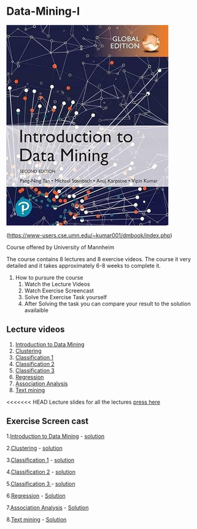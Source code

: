 # Data-Mining-I
![Alt text](71QaZ4XxSrL._SY522_-1.jpg)

(https://www-users.cse.umn.edu/~kumar001/dmbook/index.php)

Course offered by University of Mannheim 

The course contains 8 lectures and 8 exercise videos. The course it very detailed and it takes approximately 6-8 weeks to complete it. 

1. How to pursure the course
    1. Watch the Lecture Videos
    2. Watch Exercise Screencast 
    3. Solve the Exercise Task yourself 
    4. After Solving the task you can compare your result to the solution availaible

## Lecture videos 
1. [Introduction to Data Mining ](https://data.dws.informatik.uni-mannheim.de/videos/DMI/V1_IntroductionToDataMining/)
2. [Clustering](https://data.dws.informatik.uni-mannheim.de/videos/DMI/V2_ClusterAnalysis/)
3. [Classification 1](https://data.dws.informatik.uni-mannheim.de/videos/DMI/V3_Classification/)
4. [Classification 2](https://data.dws.informatik.uni-mannheim.de/videos/DMI/V4_Classification/)
5. [Classification 3 ](https://data.dws.informatik.uni-mannheim.de/videos/DMI/V5_Classification/)
6. [Regression](https://data.dws.informatik.uni-mannheim.de/videos/DMI/V6_Regression/)
7. [Association Analysis](https://data.dws.informatik.uni-mannheim.de/videos/DMI/V7_AssociationAnalysis/)
8. [Text mining](https://data.dws.informatik.uni-mannheim.de/videos/DMI/V8_TextMining/)


<<<<<<< HEAD
Lecture slides for all the lectures [press here](https://github.com/Sudhir-Joon/Data-Mining-I/tree/main/Lecture%20slides)

## Exercise Screen cast 

1.[Introduction to Data Mining](https://data.dws.informatik.uni-mannheim.de/videos/DMI/exercise/python/01_SimplePreprocessingAndVisualization/01_SimplePreprocessingAndVisualizationFSS2022_Intro.m4v) - [solution](https://data.dws.informatik.uni-mannheim.de/videos/DMI/exercise/python/01_SimplePreprocessingAndVisualization/01_SimplePreprocessingAndVisualizationFSS2022_Intro.m4v)

2.[Clustering](https://data.dws.informatik.uni-mannheim.de/videos/DMI/exercise/python/02_Clustering/02_ClusteringFSS2022_Intro.m4v) - [solution](https://data.dws.informatik.uni-mannheim.de/videos/DMI/exercise/python/02_Clustering/02_ClusteringFSS2022_Solution.m4v)

3.[Classification 1](https://data.dws.informatik.uni-mannheim.de/videos/DMI/exercise/python/03_Classification/03_ClassificationFSS2022_Intro.mp4) - [solution](https://data.dws.informatik.uni-mannheim.de/videos/DMI/exercise/python/03_Classification/03_ClassificationFSS2022_Solution.mp4)

4.[Classification 2](https://data.dws.informatik.uni-mannheim.de/videos/DMI/exercise/python/04_Classification/04_ClassificationFSS2022_Intro.mp4) - [solution](https://data.dws.informatik.uni-mannheim.de/videos/DMI/exercise/python/04_Classification/04_ClassificationFSS2022_Solution.mp4)

5.[Classification 3 ](https://data.dws.informatik.uni-mannheim.de/videos/DMI/exercise/python/04_Classification/05_ClassificationFSS2022_Intro.mp4) - [solution](https://data.dws.informatik.uni-mannheim.de/videos/DMI/exercise/python/04_Classification/05_ClassificationFSS2022_Solution.mp4)

6.[Regression](https://data.dws.informatik.uni-mannheim.de/videos/DMI/exercise/python/06_Regression/06_RegressionFSS2022_Intro.mp4) - [Solution](https://data.dws.informatik.uni-mannheim.de/videos/DMI/exercise/python/06_Regression/06_RegressionFSS2022_Solution.mp4)

7.[Association Analysis](https://data.dws.informatik.uni-mannheim.de/videos/DMI/exercise/python/07_TextMining/07_TextMiningFSS2022_Intro.mp4) - [Solution](https://data.dws.informatik.uni-mannheim.de/videos/DMI/exercise/python/07_TextMining/07_TextMiningFSS2022_Solution.mp4)

8.[Text mining](https://data.dws.informatik.uni-mannheim.de/videos/DMI/exercise/python/08_AssociationAnalysis/08_AssociationAnalysisFSS2022_Intro.mp4) - [Solution](https://data.dws.informatik.uni-mannheim.de/videos/DMI/exercise/python/08_AssociationAnalysis/08_AssociationAnalysisFSS2022_Solution.mp4)